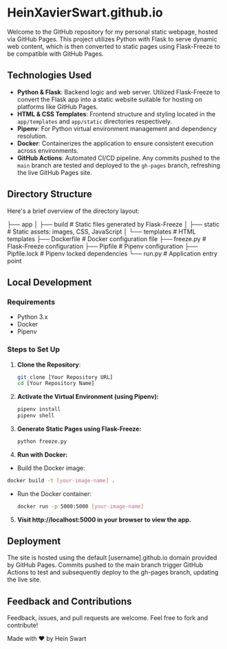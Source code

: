 # HeinXavierSwart.github.io

Welcome to the GitHub repository for my personal static webpage, hosted via GitHub Pages. This project utilizes Python with Flask to serve dynamic web content, which is then converted to static pages using Flask-Freeze to be compatible with GitHub Pages.

## Technologies Used

- **Python & Flask**: Backend logic and web server. Utilized Flask-Freeze to convert the Flask app into a static website suitable for hosting on platforms like GitHub Pages.
- **HTML & CSS Templates**: Frontend structure and styling located in the `app/templates` and `app/static` directories respectively.
- **Pipenv**: For Python virtual environment management and dependency resolution.
- **Docker**: Containerizes the application to ensure consistent execution across environments.
- **GitHub Actions**: Automated CI/CD pipeline. Any commits pushed to the `main` branch are tested and deployed to the `gh-pages` branch, refreshing the live GitHub Pages site.

## Directory Structure

Here's a brief overview of the directory layout:

├── app
│ ├── build # Static files generated by Flask-Freeze
│ ├── static # Static assets: images, CSS, JavaScript
│ └── templates # HTML templates
├── Dockerfile # Docker configuration file
├── freeze.py # Flask-Freeze configuration
├── Pipfile # Pipenv configuration
├── Pipfile.lock # Pipenv locked dependencies
└── run.py # Application entry point

## Local Development

### Requirements

- Python 3.x
- Docker
- Pipenv

### Steps to Set Up

1. **Clone the Repository**:
   ```bash
   git clone [Your Repository URL]
   cd [Your Repository Name]
   
2. **Activate the Virtual Environment (using Pipenv):**
    ```bash
    pipenv install
    pipenv shell

3. **Generate Static Pages using Flask-Freeze:**    
    ```bash
    python freeze.py

4. **Run with Docker:**
  - Build the Docker image:
   ```bash
   docker build -t [your-image-name] .
   ```
  - Run the Docker container:
    ```bash
    docker run -p 5000:5000 [your-image-name]
    ```
    
5. **Visit http://localhost:5000 in your browser to view the app.**

## Deployment

The site is hosted using the default [username].github.io domain provided by GitHub Pages. Commits pushed to the main branch trigger GitHub Actions to test and subsequently deploy to the gh-pages branch, updating the live site.

## Feedback and Contributions

Feedback, issues, and pull requests are welcome. Feel free to fork and contribute!

Made with ❤️ by Hein Swart
